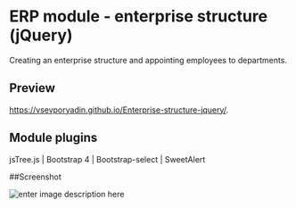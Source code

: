 # ERP module - enterprise structure (jQuery)
Creating an enterprise structure and appointing employees to departments.

## Preview
https://vsevporyadin.github.io/Enterprise-structure-jquery/.

## Module plugins
jsTree.js | Bootstrap 4 | Bootstrap-select | SweetAlert

##Screenshot  

![enter image description here](https://lh3.googleusercontent.com/iKgitBhcxpjVPGWdPplmSwyfkFa2v2AyczwKKLOvxm8EI2W8xPm81G1uhsvx3y41Jyw7jvoJT7yq)

